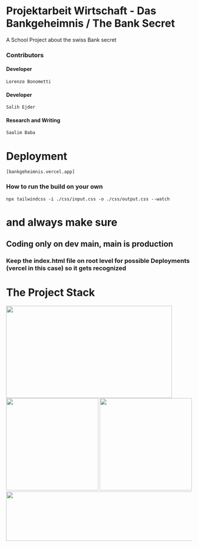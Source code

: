



# Projektarbeit Wirtschaft - Das Bankgeheimnis / The Bank Secret

A School Project about the swiss Bank secret

### Contributors 
#### Developer
```Lorenzo Bonometti```
#### Developer
```Salih Ejder```
#### Research and Writing
```Saalim Baba```
# Deployment
```[bankgeheimnis.vercel.app]```

### How to run the build on your own 
```npx tailwindcss -i ./css/input.css -o ./css/output.css --watch```

# and always make sure
## Coding only on dev main, main is production
### Keep the index.html file on root level for possible Deployments (vercel in this case) so it gets recognized

# The Project Stack


<img src="https://github.com/Poisonlocket/PRWR-website/assets/128643203/ca952553-ef1c-4c73-9a97-df59bc9c654a" width="450" height="250">




<img src="https://github.com/Poisonlocket/PRWR-website/assets/128643203/b78a29e6-6a74-46a6-ad6a-fbff3bc45276" width="250" height="250">

<img src="https://github.com/Poisonlocket/PRWR-website/assets/128643203/95583093-af61-4e21-b723-40034aa45d21" width="250" height="250">



<img src="https://github.com/Poisonlocket/PRWR-website/assets/128643203/02269b67-1f45-441f-983f-e3595aca0061" width="702" height="134">

